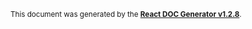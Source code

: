<sub>This document was generated by the <a href="https://github.com/marborkowski/react-doc-generator" target="_blank">**React DOC Generator v1.2.8**</a>.</sub>

